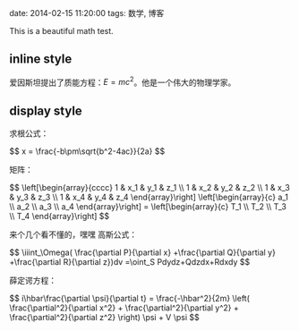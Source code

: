 date: 2014-02-15 11:20:00
tags: 数学, 博客


This is a beautiful math test.


## inline style

爱因斯坦提出了质能方程：<span>$E=mc^2$</span>。他是一个伟大的物理学家。


## display style

求根公式：

<div>
$$
x = \frac{-b\pm\sqrt{b^2-4ac}}{2a}
$$
</div>

矩阵：

<div>
$$
\left[\begin{array}{cccc}
   1 & x_1 & y_1 & z_1 \\
   1 & x_2 & y_2 & z_2 \\
   1 & x_3 & y_3 & z_3 \\
   1 & x_4 & y_4 & z_4
\end{array}\right]
\left[\begin{array}{c}
   a_1 \\
   a_2 \\
   a_3 \\
   a_4
\end{array}\right]
=
\left[\begin{array}{c}
   T_1 \\
   T_2 \\
   T_3 \\
   T_4
\end{array}\right]
$$
</div>

来个几个看不懂的，嘿嘿
高斯公式：

<div>
$$
\iiint_\Omega(
\frac{\partial P}{\partial x}
+\frac{\partial Q}{\partial y}
+\frac{\partial R}{\partial z})dv
=\oint_S Pdydz+Qdzdx+Rdxdy
$$
</div>

薛定谔方程：

<div>
$$
i\hbar\frac{\partial \psi}{\partial t}
= \frac{-\hbar^2}{2m} \left(
\frac{\partial^2}{\partial x^2}
+ \frac{\partial^2}{\partial y^2}
+ \frac{\partial^2}{\partial z^2}
\right) \psi + V \psi
$$
</div>

